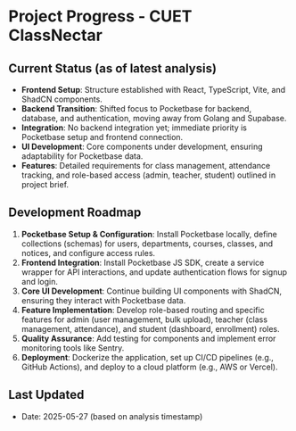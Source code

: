 # Project Progress - CUET ClassNectar

## Current Status (as of latest analysis)
- **Frontend Setup**: Structure established with React, TypeScript, Vite, and ShadCN components.
- **Backend Transition**: Shifted focus to Pocketbase for backend, database, and authentication, moving away from Golang and Supabase.
- **Integration**: No backend integration yet; immediate priority is Pocketbase setup and frontend connection.
- **UI Development**: Core components under development, ensuring adaptability for Pocketbase data.
- **Features**: Detailed requirements for class management, attendance tracking, and role-based access (admin, teacher, student) outlined in project brief.

## Development Roadmap
1. **Pocketbase Setup & Configuration**: Install Pocketbase locally, define collections (schemas) for users, departments, courses, classes, and notices, and configure access rules.
2. **Frontend Integration**: Install Pocketbase JS SDK, create a service wrapper for API interactions, and update authentication flows for signup and login.
3. **Core UI Development**: Continue building UI components with ShadCN, ensuring they interact with Pocketbase data.
4. **Feature Implementation**: Develop role-based routing and specific features for admin (user management, bulk upload), teacher (class management, attendance), and student (dashboard, enrollment) roles.
5. **Quality Assurance**: Add testing for components and implement error monitoring tools like Sentry.
6. **Deployment**: Dockerize the application, set up CI/CD pipelines (e.g., GitHub Actions), and deploy to a cloud platform (e.g., AWS or Vercel).

## Last Updated
- Date: 2025-05-27 (based on analysis timestamp) 